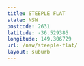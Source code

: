 ```yaml
---
title: STEEPLE FLAT
state: NSW
postcode: 2631
latitude: -36.529386
longitude: 149.306729
url: /nsw/steeple-flat/
layout: suburb
---
```

